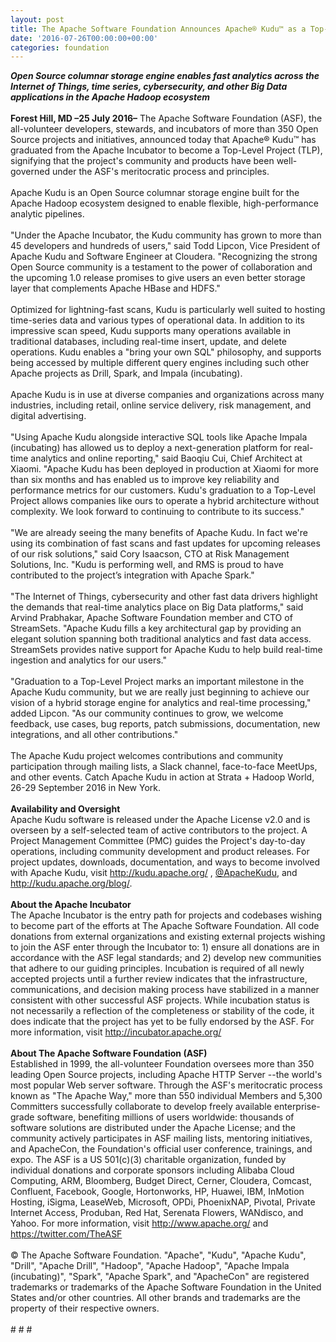 ```yaml
---
layout: post
title: The Apache Software Foundation Announces Apache® Kudu™ as a Top-Level Project
date: '2016-07-26T00:00:00+00:00'
categories: foundation
---
```

<div><b><i>Open Source columnar storage engine enables fast analytics across the Internet of Things, time series, cybersecurity, and other Big Data applications in the Apache Hadoop ecosystem</i></b></div> 
  <div><b><br /></b></div> 
  <div><b>Forest Hill, MD –25 July 2016–</b> The Apache Software Foundation (ASF), the all-volunteer developers, stewards, and incubators of more than 350 Open Source projects and initiatives, announced today that Apache® Kudu™ has graduated from the Apache Incubator to become a Top-Level Project (TLP), signifying that the project's community and products have been well-governed under the ASF's meritocratic process and principles.</div> 
  <div><br /></div> 
  <div>Apache Kudu is an Open Source columnar storage engine built for the Apache Hadoop ecosystem designed to enable flexible, high-performance analytic pipelines.</div> 
  <div><br /></div> 
  <div>&quot;Under the Apache Incubator, the Kudu community has grown to more than 45 developers and hundreds of users,&quot; said Todd Lipcon, Vice President of Apache Kudu and Software Engineer at Cloudera. &quot;Recognizing the strong Open Source community is a testament to the power of collaboration and the upcoming 1.0 release promises to give users an even better storage layer that complements Apache HBase and HDFS.&quot;</div> 
  <div><br /></div> 
  <div>Optimized for lightning-fast scans, Kudu is particularly well suited to hosting time-series data and various types of operational data. In addition to its impressive scan speed, Kudu supports many operations available in traditional databases, including real-time insert, update, and delete operations. Kudu enables a &quot;bring your own SQL&quot; philosophy, and supports being accessed by multiple different query engines including such other Apache projects as Drill, Spark, and Impala (incubating).</div> 
  <div><br /></div> 
  <div>Apache Kudu is in use at diverse companies and organizations across many industries, including retail, online service delivery, risk management, and digital advertising.</div> 
  <div><br /></div> 
  <div>&quot;Using Apache Kudu alongside interactive SQL tools like Apache Impala (incubating) has allowed us to deploy a next-generation platform for real-time analytics and online reporting,&quot; said Baoqiu Cui, Chief Architect at Xiaomi. &quot;Apache Kudu has been deployed in production at Xiaomi for more than six months and has enabled us to improve key reliability and performance metrics for our customers. Kudu's graduation to a Top-Level Project allows companies like ours to operate a hybrid architecture without complexity. We look forward to continuing to contribute to its success.&quot;</div> 
  <div><br /></div> 
  <div>&quot;We are already seeing the many benefits of Apache Kudu. In fact we're using its combination of fast scans and fast updates for upcoming releases of our risk solutions,&quot; said Cory Isaacson, CTO at Risk Management Solutions, Inc. &quot;Kudu is performing well, and RMS is proud to have contributed to the project’s integration with Apache Spark.&quot;</div> 
  <div><br /></div> 
  <div>&quot;The Internet of Things, cybersecurity and other fast data drivers highlight the demands that real-time analytics place on Big Data platforms,&quot; said Arvind Prabhakar, Apache Software Foundation member and CTO of StreamSets. &quot;Apache Kudu fills a key architectural gap by providing an elegant solution spanning both traditional analytics and fast data access. StreamSets provides native support for Apache Kudu to help build real-time ingestion and analytics for our users.&quot;</div> 
  <div><br /></div> 
  <div>&quot;Graduation to a Top-Level Project marks an important milestone in the Apache Kudu community, but we are really just beginning to achieve our vision of a hybrid storage engine for analytics and real-time processing,&quot; added Lipcon. &quot;As our community continues to grow, we welcome feedback, use cases, bug reports, patch submissions, documentation, new integrations, and all other contributions.&quot;</div> 
  <div><br /></div> 
  <div>The Apache Kudu project welcomes contributions and community participation through mailing lists, a Slack channel, face-to-face MeetUps, and other events. Catch Apache Kudu in action at Strata + Hadoop World, 26-29 September 2016 in New York.&nbsp;</div> 
  <div><br /></div> 
  <div><b>Availability and Oversight</b></div> 
  <div>Apache Kudu software is released under the Apache License v2.0 and is overseen by a self-selected team of active contributors to the project. A Project Management Committee (PMC) guides the Project's day-to-day operations, including community development and product releases. For project updates, downloads, documentation, and ways to become involved with Apache Kudu, visit <a href="http://kudu.apache.org/">http://kudu.apache.org/</a> , <a href="https://twitter.com/ApacheKudu">@ApacheKudu</a>, and <a href="http://kudu.apache.org/blog/">http://kudu.apache.org/blog/</a>.</div> 
  <div><br /></div> 
  <div><b>About the Apache Incubator</b></div> 
  <div>The Apache Incubator is the entry path for projects and codebases wishing to become part of the efforts at The Apache Software Foundation. All code donations from external organizations and existing external projects wishing to join the ASF enter through the Incubator to: 1) ensure all donations are in accordance with the ASF legal standards; and 2) develop new communities that adhere to our guiding principles. Incubation is required of all newly accepted projects until a further review indicates that the infrastructure, communications, and decision making process have stabilized in a manner consistent with other successful ASF projects. While incubation status is not necessarily a reflection of the completeness or stability of the code, it does indicate that the project has yet to be fully endorsed by the ASF. For more information, visit <a href="http://incubator.apache.org/">http://incubator.apache.org/</a></div> 
  <div><br /></div> 
  <div><b>About The Apache Software Foundation (ASF)</b></div> 
  <div>Established in 1999, the all-volunteer Foundation oversees more than 350 leading Open Source projects, including Apache HTTP Server --the world's most popular Web server software. Through the ASF's meritocratic process known as &quot;The Apache Way,&quot; more than 550 individual Members and 5,300 Committers successfully collaborate to develop freely available enterprise-grade software, benefiting millions of users worldwide: thousands of software solutions are distributed under the Apache License; and the community actively participates in ASF mailing lists, mentoring initiatives, and ApacheCon, the Foundation's official user conference, trainings, and expo. The ASF is a US 501(c)(3) charitable organization, funded by individual donations and corporate sponsors including Alibaba Cloud Computing, ARM, Bloomberg, Budget Direct, Cerner, Cloudera, Comcast, Confluent, Facebook, Google, Hortonworks, HP, Huawei, IBM, InMotion Hosting, iSigma, LeaseWeb, Microsoft, OPDi, PhoenixNAP, Pivotal, Private Internet Access, Produban, Red Hat, Serenata Flowers, WANdisco, and Yahoo. For more information, visit <a href="http://www.apache.org/">http://www.apache.org/</a> and <a href="https://twitter.com/TheASF">https://twitter.com/TheASF</a></div> 
  <div><br /></div> 
  <div>© The Apache Software Foundation. &quot;Apache&quot;, &quot;Kudu&quot;, &quot;Apache Kudu&quot;, &quot;Drill&quot;, &quot;Apache Drill&quot;, &quot;Hadoop&quot;, &quot;Apache Hadoop&quot;, &quot;Apache Impala (incubating)&quot;, &quot;Spark&quot;, &quot;Apache Spark&quot;, and &quot;ApacheCon&quot; are registered trademarks or trademarks of the Apache Software Foundation in the United States and/or other countries. All other brands and trademarks are the property of their respective owners.</div> 
  <div><br /></div> 
  <div># # #</div>
